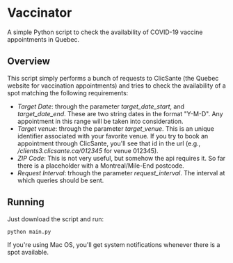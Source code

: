 # Vaccinator
A simple Python script to check the availability of COVID-19 vaccine appointments in Quebec. 


## Overview
This script simply performs a bunch of requests to ClicSante (the Quebec website for vaccination appointments) and tries to check the availability of a spot matching the following requirements:

- _Target Date_: through the parameter *target_date_start*, and *target_date_end*. These are two string dates in the format "Y-M-D". Any appointment in this range will be taken into consideration.
- _Target venue_: through the parameter *target_venue*. This is an unique identifier associated with your favorite venue. If you try to book an appointment through ClicSante, you'll see that id in the url (e.g., _/clients3.clicsante.ca/012345_ for venue 012345).
- _ZIP Code_: This is not very useful, but somehow the api requires it. So far there is a placeholder with a Montreal/Mile-End postcode.
- _Request Interval_: trhough the parameter *request_interval*. The interval at which queries should be sent. 

## Running
Just download the script and run:
```python
python main.py
```
If you're using Mac OS, you'll get system notifications whenever there is a spot available.
